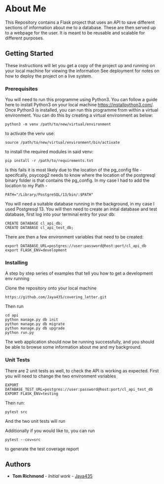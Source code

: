 # About Me

This Repository contains a Flask project that uses an API to save different sections of information about me to a database. These are then served up to a webpage for the user. It is meant to be reusable and scalable for different purposes.

## Getting Started

These instructions will let you get a copy of the project up and running on your local machine for viewing the information See deployment for notes on how to deploy the project on a live system.

### Prerequisites

You will need to run this programme using Python3. You can follow a guide here to install Python3 on your local machine https://installpython3.com/. Once Python3 is installed, you can run this programme from within a virtual environment. You can do this by creating a virtual environment as below:

```
python3 -m venv /path/to/new/virtual/environment
```
to activate the venv use:
```
source /path/to/new/virtual/environment/bin/activate
```
to install the required modules in said venv:
```
pip install -r /path/to/requirements.txt
```
Is this fails it is most likely due to the location of the pg_config file - specifcally, psycopg2 needs to know where the location of the postgresql binary folder is that contains the pg_config. In my case I had to add the location to my Path - 
```
PATH="/Library/PostgreSQL/13/bin/:$PATH"
```

You will need a suitable database running in the background, in my case I used Postgresql 13. You will then need to create an inital database and test database, first log into your terminal entry for your db:
```
CREATE DATABASE cl_api_db;
CREATE DATABASE cl_api_test_db;
```
There are then a few environment variables that need to be created:
```
export DATABASE_URL=postgres://user:password@host:port/cl_api_db
export FLASK_ENV=development
```
### Installing

A step by step series of examples that tell you how to get a development env running

Clone the repository onto your local machine
```
https://github.com/Jaya435/covering_letter.git
```
Then run
```
cd api
python manage.py db init
python manage.py db migrate
python manage.py db upgrade
python run.py
```

The web application should now be running successfully, and you should be able to browse some information about me and my background.

### Unit Tests

There are 2 unit tests as well, to check the API is working as expected. First you will need to change the two environment vsriables
```
EXPORT DATABASE_TEST_URL=postgres://user:password@host:port/cl_api_test_db
EXPORT FLASK_ENV=testing
```
Then run:
```
pytest src
```
And the two unit tests will run

Additionally if you would like to, you can run

```
pytest --cov=src
```
to generate the test coverage report

## Authors

* **Tom Richmond** - *Initial work* - [Jaya435](https://github.com/Jaya435/)
